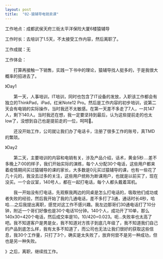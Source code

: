 ```yaml
---
layout: post
title:  "02-猿辅导电销卖课"
---
```




工作地点：成都武侯天府三街太平洋保险大厦6楼猿辅导

工作时长：去培训了1.5天，不太接受工作内容，然后离职了。

工作成就：无

工作体会：

　　打算再接触一下销售，实践一下书中的理论，猿辅导找人挺多的，于是我很大概率的招进去了。

》Day1

　　第一天，人事培训，IT培训，同时也包含了IT设备的发放，入职该工作都会有独立的ThinkPad，iPad，红米Note12 Pro。然后是工作内容的初步培训，说第二天会有电销的实际操作，当时我还不太敏感。在第一天差不多走了7人，一共147人，剩下140人。当时我还在想，我一定要坚持到最后，认为这些提前走的也太low了，没想到自己也是提前走的一位，呵呵🤣。

　　还没开始工作，公司就让我们办了电话卡，注册了很多工作的账号，真TMD的繁琐。

》Day2

　　第二天，主要培训的内容和电销有关，涉及产品介绍，话术，黄金5秒....差不多晚上7:00的样子，我们开始实际的演练，每个人分配30个电话，这些用户都来着疫情期间买过猿辅导的课的家长，大多数是0元买过猿辅导的课，也有一些花了几十元的，我没去过多的关注，这些用户统称为断课用户，也就是以前买了，现在没买。一个会议室，140号人，都在一起打电话，每个人都头戴着耳机。

　　我一开始没有打电话，先观察我两边的同桌是怎么打电话的，吸取他们成功或者失败的经验，然后我开始了我的几通电话，差不多打了3通，通话时长4秒，哈哈....之后我提出离职，感觉对这工作不感兴趣。我左边那哥们30通电话打了10分钟，附近一个哥们好像也是30个电话10分钟。140个人，成功开了10单，那么140x30=420个电话，然后成交率是10。10/420=0.023。呃...失败率也太高了吧。我不知道客户是男是女，我不知道对方孩子到底几年级了，我不知道我们自己的产品到底怎么样，我有太多不知道了，而公司也无法让我们很好的获取这些信息，我30个工作量，只打了3个，确实是太失败了，放弃何尝不是另一种成功，但也是另一种失败。

》之后，离职，继续找工作。